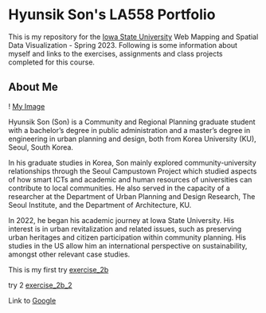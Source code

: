 # Hyunsik Son's LA558 Portfolio
This is my repository for the [Iowa State University](https://www.iastate.edu/) Web Mapping and Spatial Data Visualization - Spring 2023. Following is some information about myself and links to the exercises, assignments and class projects completed for this course.

## About Me
! [My Image](Son_1.jpg)

Hyunsik Son (Son) is a Community and Regional Planning graduate student with a bachelor’s degree in public administration and a master’s degree in engineering in urban planning and design, both from Korea University (KU), Seoul, South Korea.

In his graduate studies in Korea, Son mainly explored community-university relationships through the Seoul Campustown Project which studied aspects of how smart ICTs and academic and human resources of universities can contribute to local communities. He also served in the capacity of a researcher at the Department of Urban Planning and Design Research, The Seoul Institute, and the Department of Architecture, KU.

In 2022, he began his academic journey at Iowa State University. His interest is in urban revitalization and related issues, such as preserving urban heritages and citizen participation within community planning. His studies in the US allow him an international perspective on sustainability, amongst other relevant case studies.

This is my first try [exercise_2b](ex2b_2.md)

try 2 [exercise_2b_2](excercises/ex2b_2.md)


Link to [Google](http://www.google.com)
